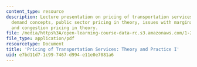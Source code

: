 ```yaml
---
content_type: resource
description: Lecture presentation on pricing of transportation services, cost and
  demand concepts, public sector pricing in theory, issues with marginal cost pricing,
  and congestion pricing in theory.
file: /media/https%3A/open-learning-course-data-rc.s3.amazonaws.com/1-201j-transportation-systems-analysis-demand-and-economics-fall-2008/e7bd11d71c997467d994e11e0e7081a6_MIT1_201JF08_lec12.pdf
file_type: application/pdf
resourcetype: Document
title: 'Pricing of Transportation Services: Theory and Practice I'
uid: e7bd11d7-1c99-7467-d994-e11e0e7081a6
---
```

